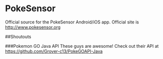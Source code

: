 # PokeSensor
Official source for the PokeSensor Android/iOS app. Official site is http://www.pokesensor.org

##Shoutouts

###Pokemon GO Java API 
These guys are awesome! Check out their API at https://github.com/Grover-c13/PokeGOAPI-Java
